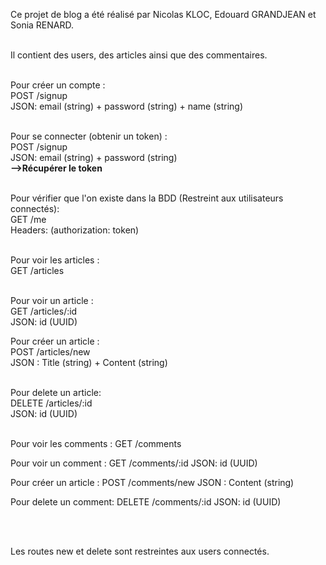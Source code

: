 Ce projet de blog a été réalisé par Nicolas KLOC, Edouard GRANDJEAN et Sonia RENARD.<br><br>

Il contient des users, des articles ainsi que des commentaires.<br><br>


Pour créer un compte :  <br>
POST /signup <br>
JSON: email (string) + password (string) + name (string)<br><br>

Pour se connecter (obtenir un token) :<br>
POST /signup <br>
JSON: email (string) + password (string) <br>
**-->Récupérer le token** <br><br>

Pour vérifier que l'on existe dans la BDD (Restreint aux utilisateurs connectés):  <br>
GET /me <br>
Headers: (authorization: token) <br> <br>


Pour voir les articles : <br>
GET /articles <br> <br>

Pour voir un article : <br>
GET /articles/:id <br>
JSON: id (UUID) <br>

Pour créer un article :  <br>
POST /articles/new <br>
JSON : Title (string) + Content (string) <br> <br>

Pour delete un article:  <br>
DELETE /articles/:id <br>
JSON: id (UUID) <br> <br>



Pour voir les comments :
GET /comments

Pour voir un comment :
GET /comments/:id
JSON: id (UUID)

Pour créer un article : 
POST /comments/new
JSON : Content (string)

Pour delete un comment: 
DELETE /comments/:id
JSON: id (UUID)

 <br>  <br>

Les routes new et delete sont restreintes aux users connectés.
